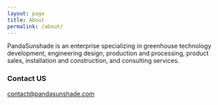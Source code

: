 ```yaml
---
layout: page
title: About
permalink: /about/
---
```


PandaSunshade is an enterprise specializing in greenhouse technology development, engineering design, production and processing, product sales, installation and construction, and consulting services.

### Contact US

[contact@pandasunshade.com](mailto:contact@pandasunshade.com)
